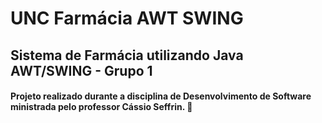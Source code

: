 # UNC Farmácia AWT SWING
## Sistema de Farmácia utilizando Java AWT/SWING - Grupo 1


#### Projeto realizado durante a disciplina de Desenvolvimento de Software ministrada pelo professor Cássio Seffrin. :monocle_face:	

